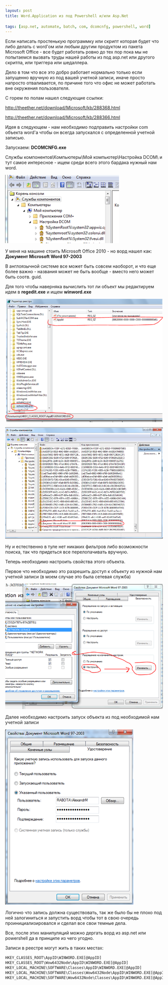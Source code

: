 ```yaml
---
layout: post
title: Word.Application из под Powershell и/или Asp.Net

tags: [asp.net, automate, batch, com, dcomcnfg, powershell, word]
---
```


Если написать простенькую программку или скрипт которая будет что либо делать с word'ом или любым другим продуктом из пакета Microsoft Office - все будет работать ровно до тех пор пока мы не попытаемся вызвать труды нашей работы из под asp.net или другого скритпа, или триггера или шедаллера.

Дело в том что все это добро работает нормально только если запущенно вручную из под вашей учетной записи, иначе просто напросто отваливается, по причине того что офис не может работать вне окружения пользователя.

С горем по полам нашел следующие ссылки:

http://theether.net/download/Microsoft/kb/288368.html

http://theether.net/download/Microsoft/kb/288366.html

Идея в следующем - нам необходимо подправить настройки com объекта word'а чтобы он всегда запускался с определенной учетной записью.

Запускаем: **DCOMCNFG.exe**

Службы компонентов\Компьютеры\Мой компьютер\Настройка DCOM\ и тут самое интересное - ищем среди всего этого бардака нужный нам word.

![screenshot](/images/wp/128.png)

У меня на машине стоить Microsoft Office 2010 - но ворд нашел как: **Документ Microsoft Word 97-2003**

В англоязычной системе все может быть совсем наоборот, и что еще более важно - названия может не быть вообще - вместо него может быть соотв. guid.

Для того чтобы наверняка вычислить тот ли объект мы редактируем идем в **regedit.exe** и ищем **winword.exe**

![screenshot](/images/wp/215.png)

![screenshot](/images/wp/37.png)

Ну и естественно в туле нет никаких фильтров либо возможности поиска, так что придеться все перелопачивать вручную.

Теперь необходимо настроить свойства этого объекта.

Первое что необходимо это разрешить доступ к объекту из нужной нам учетной записи (в моем случае это была сетевая служба)

![screenshot](/images/wp/46.png)

Далее необходимо настроить запуск объекта из под необходимой нам учетной записи

![screenshot](/images/wp/55.png)

Логично что запись должна существовать, так же было бы не плохо под ней залогиниться и запустить ворд чтобы тот в свою очередь проинициализировался и сделал все свои темные дела.

Все, после этих манипуляций можно дергать ворд из asp.net или powershell да в принципе из чего угодно.

Записи в реестре могут жить в таких местах:

```
HKEY_CLASSES_ROOT\AppID\WINWORD.EXE[@AppID]
HKEY_CLASSES_ROOT\Wow6432Node\AppID\WINWORD.EXE[@AppID]
HKEY_LOCAL_MACHINE\SOFTWARE\Classes\AppID\WINWORD.EXE[@AppID]
HKEY_LOCAL_MACHINE\SOFTWARE\Classes\Wow6432Node\AppID\WINWORD.EXE[@AppID]
HKEY_LOCAL_MACHINE\SOFTWARE\Wow6432Node\Classes\AppID\WINWORD.EXE[@AppID]
```
